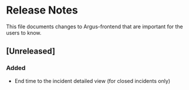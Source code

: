 # Release Notes
This file documents changes to Argus-frontend that are important for the users to know.

## [Unreleased]

### Added
- End time to the incident detailed view (for closed incidents only)
